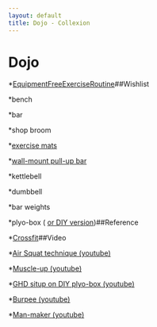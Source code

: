 ```yaml
---
layout: default
title: Dojo - Collexion
---
```


# Dojo

*[EquipmentFreeExerciseRoutine](-equipmentfreeexerciseroutine.html)##Wishlist


*bench


*bar


*shop broom


*[exercise mats](http://amzn.to/kMSrY5)


*[wall-mount pull-up bar](http://amzn.to/jfJBoB)


*kettlebell


*dumbbell


*bar weights


*plyo-box (
[or DIY version](http://bit.ly/kkF3dB))##Reference


*[Crossfit](http://crossfit.com)##Video


*[Air Squat technique (youtube)](http://www.youtube.com/watch?v=iOdwETDQXCw)


*[Muscle-up (youtube)](http://www.youtube.com/watch?v=V08KkYdumXk)


*[GHD situp on DIY plyo-box (youtube)](http://www.youtube.com/watch?v=fJ-B1UVAarc)


*[Burpee (youtube)](http://www.youtube.com/watch?v=c_Dq_NCzj8M)


*[Man-maker (youtube)](http://www.youtube.com/watch?v=3AUPpOPWFUQ)
